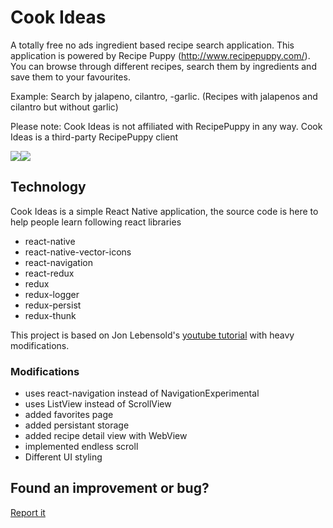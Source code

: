 # Cook Ideas
A totally free no ads ingredient based recipe search application. This application is powered by Recipe Puppy (http://www.recipepuppy.com/). You can browse through different recipes, search them by ingredients and save them to your favourites.

Example:
Search by jalapeno, cilantro, -garlic. (Recipes with jalapenos and cilantro but without garlic)

Please note: Cook Ideas is not affiliated with RecipePuppy in any way. Cook Ideas is a third-party RecipePuppy client

[![](https://www.google.com/photos/about/static/images/badge_google_play_36dp.svg)](https://play.google.com/store/apps/details?id=com.jasaws.cookideas)[![](https://www.google.com/photos/about/static/images/badge_app_store_36dp.svg)](https://itunes.apple.com/app/cookideas/id1203748827)

## Technology
Cook Ideas is a simple React Native application, the source code is here to help people learn following react libraries
* react-native
* react-native-vector-icons
* react-navigation
* react-redux
* redux
* redux-logger
* redux-persist
* redux-thunk

This project is based on Jon Lebensold's [youtube tutorial](https://www.youtube.com/playlist?list=PLk083BmAphjtGWyZUuo1BiCS_ZAgps6j5) with heavy modifications.
### Modifications
* uses react-navigation instead of NavigationExperimental
* uses ListView instead of ScrollView
* added favorites page
* added persistant storage
* added recipe detail view with WebView
* implemented endless scroll
* Different UI styling

## Found an improvement or bug?
[Report it](https://github.com/ldarren/CookIdeas/issues)

